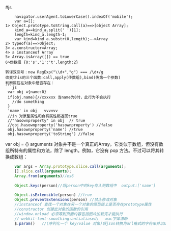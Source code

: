 #js
```
	navigator.userAgent.toLowerCase().indexOf('mobile');
	var a=[]; 
1> Object.prototype.toString.call(a)==>[object Array]; 
	kind_a==kind_a.split(' ')[1]; 
	length=kind_a.length-1; 
	var kind=kind_a.substr(0,length);—->Array 
2> typeof(a)==>Object; 
3> a.constructor=Array; 
4> a instanceof Array 
5> Array.isArray([]) == true
6>伪数组 {0:'s','1':'t',length:2} 

转译双引号：new RegExp("\\d+","g") === /\d+/g
改变this的三个函数:call,apply(传数组),bind(传第一个参数)
判断属性在对象中是否存在：
```js
 var obj ={name:0}
 if(obj.name){//xxxxxx 当name为0时，此行为不会执行
   //do something
 }
 'name' in obj   vvvvvv             
 //in 对原型属性和自有属性都返回true
 //"hasownproperty" in obj  // true
 //obj.hasownproperty('hasownproperty') //false
 obj.hasownproperty('name') //true    
 obj.hasownproperty('toString') //false
 ```
var obj = {}
arguments 对象并不是一个真正的Array。它类似于数组，但没有数组所特有的属性和方法，除了 length。例如，它没有 pop 方法。不过可以将其转换成数组： 
```js
	var args = Array.prototype.slice.call(arguments); 
	[].slice.call(arguments);
	Array.from(arguments)//es6
	
	Object.keys(person)//将person中的key存入到数组中  output:['name']
	
	Object.isExtensible(person) //true
	Object.preventExtensions(person) //禁止修改对象
	//instanceof 查找一个对象在另一个对象的原型链上是否存在prototype属性
	//constructor 创建此对象的函数的引用
	//window.onload 必须等到页面内容包括图片加载完才能执行
	//-webkit-font-smoothing:antialiased;   mac字体清晰
	$.param()   //(序列化一个 key/value 对象)将json转换为url格式的字符串并以&连接
```



